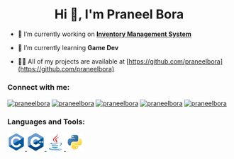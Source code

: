 <h1 align="center">Hi 👋, I'm Praneel Bora</h1>

- 🔭 I’m currently working on [**Inventory Management System**](https://github.com/praneelbora/Inventory_Management)

- 🌱 I’m currently learning **Game Dev**

- 👨‍💻 All of my projects are available at [https://github.com/praneelbora](https://github.com/praneelbora)


<h3 align="left">Connect with me:</h3>
<p align="left">
<a href="https://twitter.com/praneelbora" target="blank"><img align="center" src="https://raw.githubusercontent.com/rahuldkjain/github-profile-readme-generator/master/src/images/icons/Social/twitter.svg" alt="praneelbora" height="30" width="40" /></a>
<a href="https://linkedin.com/in/praneelbora" target="blank"><img align="center" src="https://raw.githubusercontent.com/rahuldkjain/github-profile-readme-generator/master/src/images/icons/Social/linked-in-alt.svg" alt="praneelbora" height="30" width="40" /></a>
<a href="https://instagram.com/praneelbora" target="blank"><img align="center" src="https://raw.githubusercontent.com/rahuldkjain/github-profile-readme-generator/master/src/images/icons/Social/instagram.svg" alt="praneelbora" height="30" width="40" /></a>
<a href="https://www.hackerrank.com/praneelbora" target="blank"><img align="center" src="https://raw.githubusercontent.com/rahuldkjain/github-profile-readme-generator/master/src/images/icons/Social/hackerrank.svg" alt="praneelbora" height="30" width="40" /></a>
<a href="https://discord.gg/praneelbora" target="blank"><img align="center" src="https://raw.githubusercontent.com/rahuldkjain/github-profile-readme-generator/master/src/images/icons/Social/discord.svg" alt="praneelbora" height="30" width="40" /></a>
</p>

<h3 align="left">Languages and Tools:</h3>
<p align="left"> <a href="https://www.cprogramming.com/" target="_blank" rel="noreferrer"> <img src="https://raw.githubusercontent.com/devicons/devicon/master/icons/c/c-original.svg" alt="c" width="40" height="40"/> </a> <a href="https://www.w3schools.com/cpp/" target="_blank" rel="noreferrer"> <img src="https://raw.githubusercontent.com/devicons/devicon/master/icons/cplusplus/cplusplus-original.svg" alt="cplusplus" width="40" height="40"/> </a> <a href="https://www.java.com" target="_blank" rel="noreferrer"> <img src="https://raw.githubusercontent.com/devicons/devicon/master/icons/java/java-original.svg" alt="java" width="40" height="40"/> </a> <a href="https://www.python.org" target="_blank" rel="noreferrer"> <img src="https://raw.githubusercontent.com/devicons/devicon/master/icons/python/python-original.svg" alt="python" width="40" height="40"/> </a> </p>
